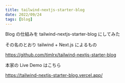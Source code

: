 ```yaml
---
title: tailwind-nextjs-starter-blog
date: 2022/09/24
tags: [blog]
---
```


Blog の仕組みを tailwind-nextjs-starter-blog にしてみた

その名のとおり tailwind + Next.js によるもの

https://github.com/timlrx/tailwind-nextjs-starter-blog

本家の Live Demo はこちら

https://tailwind-nextjs-starter-blog.vercel.app/
